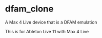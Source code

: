 # dfam_clone
A Max 4 Live device that is a DFAM emulation

This is for Ableton Live 11 with Max 4 Live
